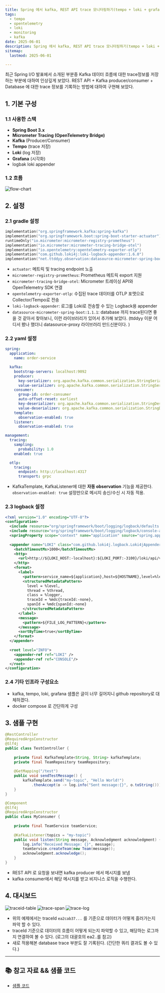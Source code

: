 ```yaml
---
title: Spring 에서 kafka, REST API trace 모니터링하기(tempo + loki + grafana)
tags:
  - tempo
  - opentelemetry
  - loki
  - monitoring
  - kafka
date: 2025-06-01
description: Spring 에서 kafka, REST API trace 모니터링하기(tempo + loki + grafana)
sitemap:
  lastmod: 2025-06-01

---
```


최근 Spring I/O 발표에서 소개된 부분중 Kafka 데이터 흐름에 대한 trace정보를 저장하는 부분에 대하여 인상깊게 보았다.
REST API + Kafka producer/consumer + Database 에 대한 trace 정보를 기록하는 방법에 대하여 구현해 보았다.


## 1. 기본 구성

### 1.1 사용한 스택
- **Spring Boot 3.x**
- **Micrometer Tracing (OpenTelemetry Bridge)**
- **Kafka** (Producer/Consumer)
- **Tempo** (trace 저장)
- **Loki** (log 저장)
- **Grafana** (시각화)
- logbak loki appender

### 1.2 흐름
![flow-chart](/blog/monitoring/trace/flow.png)

## 2. 설정
### 2.1 gradle 설정

```kotlin
implementation("org.springframework.kafka:spring-kafka")
implementation("org.springframework.boot:spring-boot-starter-actuator")  
runtimeOnly("io.micrometer:micrometer-registry-prometheus")  
implementation("io.micrometer:micrometer-tracing-bridge-otel")  
implementation("io.opentelemetry:opentelemetry-exporter-otlp")  
implementation("com.github.loki4j:loki-logback-appender:1.6.0")
implementation("net.ttddyy.observation:datasource-micrometer-spring-boot:1.1.1")
```

- `actuator`: 메트릭 및 tracing endpoint 노출
- `micrometer-registry-prometheus`: Prometheus 메트릭 export 지원
- `micrometer-tracing-bridge-otel`: Micrometer 트레이싱 API와 OpenTelemetry SDK 연결
- `opentelemetry-exporter-otlp`: 수집된 trace 데이터를 OTLP 포맷으로 Collector/Tempo로 전송
- `loki-logback-appender`: 로그를 Loki로 전송할 수 있는 Logback용 appender
- `datasource-micrometer-spring-boot:1.1.1`:  database 까지 trace된다면 좋을 것 같아서 찾아보니, 이런 라이브러리가 있어서 추가해 보았다. (ttddyy 이분 어디서 봤나 했더니 datasource-proxy 라이브러리 만드신분이다. )


### 2.2 yaml 설정

```yaml
spring:
  application:
    name: order-service

  kafka:
    bootstrap-servers: localhost:9092
    producer:
      key-serializer: org.apache.kafka.common.serialization.StringSerializer
      value-serializer: org.apache.kafka.common.serialization.StringSerializer
    consumer:
      group-id: order-consumer
      auto-offset-reset: earliest
      key-deserializer: org.apache.kafka.common.serialization.StringDeserializer
      value-deserializer: org.apache.kafka.common.serialization.StringDeserializer
    template:
      observation-enabled: true
    listener:
      observation-enabled: true

management:
  tracing:
    sampling:
      probability: 1.0
    enabled: true

  otlp:
    tracing:
      endpoint: http://localhost:4317
      transport: grpc

```

- KafkaTemplate, KafkaListener에 대한 **자동 observation** 기능을 제공한다. `observation-enabled: true` 설정만으로 메시지 송신/수신 시 자동 적용.

### 2.3 logback 설정

```xml
<?xml version="1.0" encoding="UTF-8"?>  
<configuration>  
  <include resource="org/springframework/boot/logging/logback/defaults.xml"/>  
  <include resource="org/springframework/boot/logging/logback/console-appender.xml"/>  
  <springProperty scope="context" name="application" source="spring.application.name"/>  
  
  <appender name="LOKI" class="com.github.loki4j.logback.Loki4jAppender">  
    <batchTimeoutMs>1000</batchTimeoutMs>  
    <http>  
      <url>http://${LOKI_HOST:-localhost}:${LOKI_PORT:-3100}/loki/api/v1/push</url>  
    </http>  
    <format>  
      <label>  
        <pattern>service_name=${application},host=${HOSTNAME},level=%level</pattern>  
        <structuredMetadataPattern>  
          level = %level,  
          thread = %thread,  
          class = %logger,  
          traceId = %mdc{traceId:-none},  
          spanId = %mdc{spanId:-none}  
        </structuredMetadataPattern>  
      </label>  
      <message>  
        <pattern>${FILE_LOG_PATTERN}</pattern>  
      </message>  
      <sortByTime>true</sortByTime>  
    </format>  
  </appender>  
  
  <root level="INFO">  
    <appender-ref ref="LOKI" />  
    <appender-ref ref="CONSOLE"/>  
  </root>  
</configuration>
```

### 2.4 기타 인프라 구성요소
- kafka, tempo, loki, grafana 샘플은 글이 너무 길어지니 github repository로 대체하겠다. 
- docker compose 로 간단하게 구성



## 3. 샘플 구현

```java
@RestController  
@RequiredArgsConstructor  
@Slf4j  
public class TestController {  
  
    private final KafkaTemplate<String, String> kafkaTemplate;  
    private final TeamRepository teamRepository;  
  
    @GetMapping("/test")  
    public void sendTestMessage() {  
        kafkaTemplate.send("my-topic", "Hello World!")  
            .thenAccept(o -> log.info("Sent message:{}", o.toString()));  
    }  
}
```

```java
@Component  
@Slf4j  
@RequiredArgsConstructor  
public class MyConsumer {  
  
    private final TeamService teamService;  
  
    @KafkaListener(topics = "my-topic")  
    public void listen(String message, Acknowledgment acknowledgment) {  
        log.info("Received Message: {}", message);  
        teamService.createTeam(new Team(message));  
        acknowledgment.acknowledge();  
    }  
}
```

- REST API 로 요청을 보내면 kafka producer 에서 메시지를 보냄
- kafka consumer에서 해당 메시지를 받고 비지니스 로직을 수행한다. 


## 4. 대시보드
![traceid-table](/blog/monitoring/trace/traceid-table.png)
![trace-span](/blog/monitoring/trace/trace-span.png)
![trace-log](/blog/monitoring/trace/trace-log.png)
- 위의 예제에서는 traceId `ea2cab37...` 를 기준으로 데이터가 어떻게 흘러가는지 파악 할 수 있다.
- traceId 기준으로 데이터의 흐름이 어떻게 되는지 파악할 수 있고, 해당하는 로그까지 연결하여 볼 수 있다. (로그의 대괄호의 ea2..를 참고)
- 새로 적용해본 database trace 부분도 잘 기록된다. (간단한 쿼리 결과도 볼 수 있다.)

---

## 📚 참고 자료 && 샘플 코드  
- [샘플 코드](https://github.com/deuk9/spring-trace-observation)

[//]: # (- https://www.youtube.com/watch?v=Z0Jcr5Q7FaI&t=2740s)

